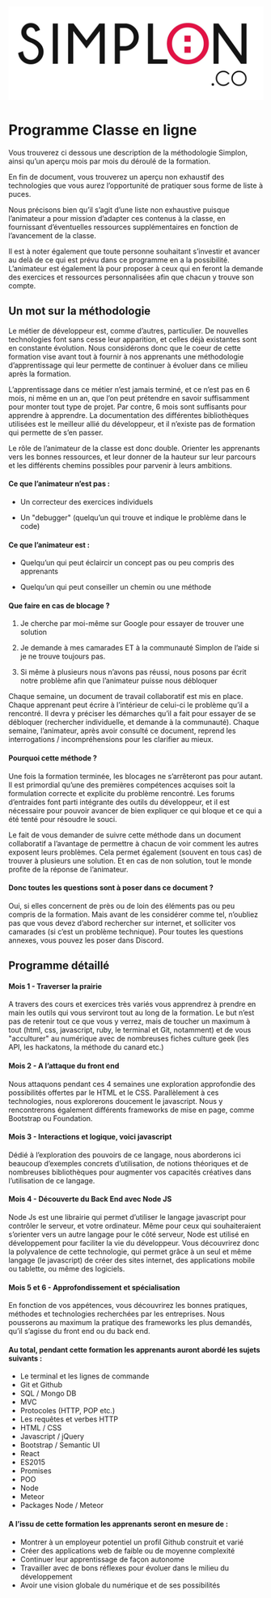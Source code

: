 ![image alt text](../consignes/image_0.jpg)

# Programme Classe en ligne

Vous trouverez ci dessous une description de la méthodologie Simplon, ainsi qu’un aperçu mois par mois du déroulé de la formation.

En fin de document, vous trouverez un aperçu non exhaustif des technologies que vous aurez l’opportunité de pratiquer sous forme de liste à puces.

Nous précisons bien qu’il s’agit d’une liste non exhaustive puisque l’animateur a pour mission d’adapter ces contenus à la classe, en fournissant d’éventuelles ressources supplémentaires en fonction de l’avancement de la classe.

Il est à noter également que toute personne souhaitant s’investir et avancer au delà de ce qui est prévu dans ce programme en a la possibilité. L’animateur est également là pour proposer à ceux qui en feront la demande des exercices et ressources personnalisées afin que chacun y trouve son compte.

## Un mot sur la méthodologie

Le métier de développeur est, comme d’autres, particulier. De nouvelles technologies font sans cesse leur apparition, et celles déjà existantes sont en constante évolution. Nous considérons donc que le coeur de cette formation vise avant tout à fournir à nos apprenants une méthodologie d’apprentissage qui leur permette de continuer à évoluer dans ce milieu après la formation.

L’apprentissage dans ce métier n’est jamais terminé, et ce n’est pas en 6 mois, ni même en un an, que l’on peut prétendre en savoir suffisamment pour monter tout type de projet. Par contre, 6 mois sont suffisants pour apprendre à apprendre. La documentation des différentes bibliothèques utilisées est le meilleur allié du développeur, et il n’existe pas de formation qui permette de s’en passer.

Le rôle de l’animateur de la classe est donc double. Orienter les apprenants vers les bonnes ressources, et leur donner de la hauteur sur leur parcours et les différents chemins possibles pour parvenir à leurs ambitions.

#### Ce que l’animateur n’est pas :

* Un correcteur des exercices individuels

* Un "debugger" (quelqu’un qui trouve et indique le problème dans le code)

#### Ce que l’animateur est :

* Quelqu’un qui peut éclaircir un concept pas ou peu compris des apprenants

* Quelqu’un qui peut conseiller un chemin ou une méthode

#### Que faire en cas de blocage ?

1. Je cherche par moi-même sur Google pour essayer de trouver une solution

2. Je demande à mes camarades ET à la communauté Simplon de l’aide si je ne trouve toujours pas.

3. Si même à plusieurs nous n’avons pas réussi, nous posons par écrit notre problème afin que l’animateur puisse nous débloquer

Chaque semaine, un document de travail collaboratif est mis en place. Chaque apprenant peut écrire à l’intérieur de celui-ci le problème qu’il a rencontré. Il devra y préciser les démarches qu’il a fait pour essayer de se débloquer (rechercher individuelle, et demande à la communauté). Chaque semaine, l’animateur, après avoir consulté ce document, reprend les interrogations / incompréhensions pour les clarifier au mieux.

#### Pourquoi cette méthode ?

Une fois la formation terminée, les blocages ne s’arrêteront pas pour autant. Il est primordial qu’une des premières compétences acquises soit la formulation correcte et explicite du problème rencontré. Les forums d’entraides font parti intégrante des outils du développeur, et il est nécessaire pour pouvoir avancer de bien expliquer ce qui bloque et ce qui a été tenté pour résoudre le souci.

Le fait de vous demander de suivre cette méthode dans un document collaboratif a l’avantage de permettre à chacun de voir comment les autres exposent leurs problèmes. Cela permet également (souvent en tous cas) de trouver à plusieurs une solution. Et en cas de non solution, tout le monde profite de la réponse de l’animateur.

#### Donc toutes les questions sont à poser dans ce document ?

Oui, si elles concernent de près ou de loin des éléments pas ou peu compris de la formation. Mais avant de les considérer comme tel, n’oubliez pas que vous devez d’abord rechercher sur internet, et solliciter vos camarades (si c’est un problème technique). Pour toutes les questions annexes, vous pouvez les poser dans Discord.

## Programme détaillé

#### Mois 1 - Traverser la prairie

A travers des cours et exercices très variés vous apprendrez à prendre en main les outils qui vous serviront tout au long de la formation. Le but n’est pas de retenir tout ce que vous y verrez, mais de toucher un maximum à tout (html, css, javascript, ruby, le terminal et Git, notamment) et de vous "acculturer" au numérique avec de nombreuses fiches culture geek (les API, les hackatons, la méthode du canard etc.)

#### Mois 2 - A l’attaque du front end

Nous attaquons pendant ces 4 semaines une exploration approfondie des possibilités offertes par le HTML et le CSS. Parallèlement à ces technologies, nous explorerons doucement le javascript. Nous y rencontrerons également différents frameworks de mise en page, comme Bootstrap ou Foundation.

#### Mois 3 - Interactions et logique, voici javascript

Dédié à l’exploration des pouvoirs de ce langage, nous aborderons ici beaucoup d’exemples concrets d’utilisation, de notions théoriques et de nombreuses bibliothèques pour augmenter vos capacités créatives dans l’utilisation de ce langage.

#### Mois 4 - Découverte du Back End avec Node JS

Node Js est une librairie qui permet d’utiliser le langage javascript pour contrôler le serveur, et votre ordinateur. Même pour ceux qui souhaiteraient s’orienter vers un autre langage pour le côté serveur, Node est utilisé en développement pour faciliter la vie du développeur. Vous découvrirez donc la polyvalence de cette technologie, qui permet grâce à un seul et même langage (le javascript) de créer des sites internet, des applications mobile ou tablette, ou même des logiciels.

#### Mois 5 et 6 - Approfondissement et spécialisation

En fonction de vos appétences, vous découvrirez les bonnes pratiques, méthodes et technologies recherchées par les entreprises. Nous pousserons au maximum la pratique des frameworks les plus demandés, qu’il s’agisse du front end ou du back end.

#### Au total, pendant cette formation les apprenants auront abordé les sujets suivants :

* Le terminal et les lignes de commande
* Git et Github
* SQL / Mongo DB
* MVC
* Protocoles (HTTP, POP etc.)
* Les requêtes et verbes HTTP
* HTML / CSS
* Javascript / jQuery
* Bootstrap / Semantic UI
* React
* ES2015
* Promises
* POO
* Node
* Meteor
* Packages Node / Meteor

#### A l’issu de cette formation les apprenants seront en mesure de :

* Montrer à un employeur potentiel un profil Github construit et varié
* Créer des applications web de faible ou de moyenne complexité
* Continuer leur apprentissage de façon autonome
* Travailler avec de bons réflexes pour évoluer dans le milieu du développement
* Avoir une vision globale du numérique et de ses possibilités
